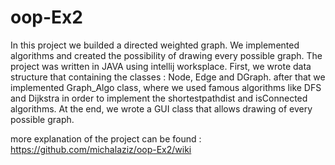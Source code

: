 # oop-Ex2

In this project we builded a directed weighted graph. We implemented algorithms and created the possibility of drawing every possible graph. The project was written in JAVA using intellij worksplace.
First, we wrote data structure that containing the classes : Node, Edge and DGraph. after that we implemented Graph_Algo class, where we used famous algorithms like DFS and Dijkstra in order to implement the shortestpathdist and isConnected algorithms.
At the end, we wrote a GUI class that allows drawing of every possible graph.

more explanation of the project can be found : https://github.com/michalaziz/oop-Ex2/wiki

